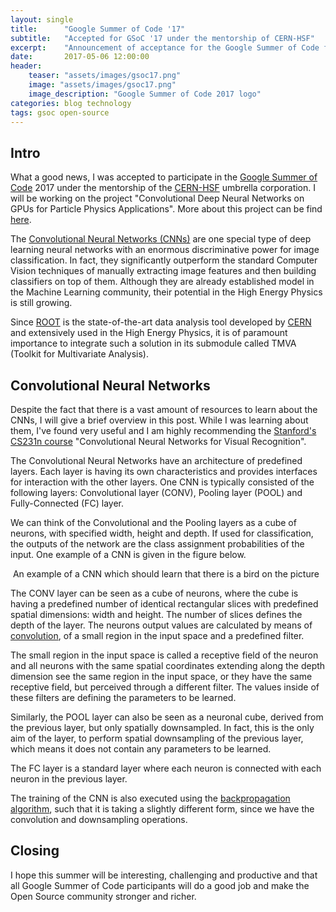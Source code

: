 ```yaml
---
layout: single
title:      "Google Summer of Code '17"
subtitle:   "Accepted for GSoC '17 under the mentorship of CERN-HSF"
excerpt:    "Announcement of acceptance for the Google Summer of Code for CERN-HSF foundation"
date:       2017-05-06 12:00:00
header:
    teaser: "assets/images/gsoc17.png"
    image: "assets/images/gsoc17.png"
    image_description: "Google Summer of Code 2017 logo"
categories: blog technology
tags: gsoc open-source
---
```


<h2> Intro </h2>
<p>What a good news, I was accepted to participate in the
<a href="https://summerofcode.withgoogle.com" target="_blank">Google Summer of Code</a> 2017 under the mentorship
of the <a href="http://hepsoftwarefoundation.org" target="_blank">CERN-HSF</a> umbrella corporation.
I will be working on the project "Convolutional Deep Neural Networks on GPUs for Particle Physics Applications".
More about this project can be find <a href="https://hepsoftwarefoundation.org/gsoc/2017/proposal_TMVAconvolutional.html" target="_blank">
here</a>. </p>


<p>The <a href="https://en.wikipedia.org/wiki/Convolutional_neural_network" target="_blank">Convolutional Neural
Networks (CNNs)</a> are one special type of deep learning neural networks with an enormous discriminative power
for image classification. In fact, they significantly outperform the standard Computer Vision techniques of manually
extracting image features and then building classifiers on top of them. Although they are already established model in
the Machine Learning community, their potential in the High Energy Physics is still growing.</p>

<p>Since <a href="https://root.cern.ch" target="_blank">ROOT</a> is the state-of-the-art data analysis tool developed
by <a href="https://home.cern" target="_blank">CERN</a> and extensively used in the High Energy Physics, it is of
paramount importance to integrate such a solution in its submodule called TMVA (Toolkit for Multivariate Analysis).</p>

<h2>Convolutional Neural Networks</h2>
<p>Despite the fact that there is a vast amount of resources to learn about the CNNs, I will give a brief overview
in this post. While I was learning about them, I've found very useful and I am highly recommending the
<a href="http://cs231n.github.io" target="_blank">Stanford's CS231n course</a> "Convolutional Neural Networks for
Visual Recognition".</p>

<p>The Convolutional Neural Networks have an architecture of predefined layers. Each layer is having its own
characteristics and provides interfaces for interaction with the other layers. One CNN is typically
consisted of the following layers: Convolutional layer (CONV), Pooling layer (POOL) and Fully-Connected (FC) layer.</p>


<p>We can think of the Convolutional and the Pooling layers as a cube of neurons, with specified width, height and depth.
If used for classification, the outputs of the network are the class assignment probabilities of the input.
One example of a CNN is given in the figure below.</p>


<img src="{{ site.baseurl }}/assets/images/conv-net-bird.png" alt="">
<span class="caption text-muted">An example of a CNN which should learn that there is a bird on the picture</span>



<p>The CONV layer can be seen as a cube of neurons, where the cube is having a predefined number of identical rectangular
slices with predefined spatial dimensions: width and height. The number of slices defines the depth of the layer.
The neurons output values are calculated by means of <a href="https://en.wikipedia.org/wiki/Convolution" target="_blank">
convolution</a>, of a small region in the input space and a predefined filter.

The small region in the input space is called a receptive field of the neuron and all neurons with the same spatial
coordinates extending along the depth dimension see the same region in the input space, or they have the same receptive
field, but perceived through a different filter. The values inside of these filters are defining the parameters
to be learned.</p>


<p>Similarly, the POOL layer can also be seen as a neuronal cube, derived from the previous layer, but only spatially
downsampled. In fact, this is the only aim of the layer, to perform spatial downsampling of the previous layer,
which means it does not contain any parameters to be learned. </p>

<p>The FC layer is a standard layer where each neuron is connected with each neuron in the previous layer.</p>

<p>The training of the CNN is also executed using the
<a href="http://neuralnetworksanddeeplearning.com/chap2.html" target="_blank">backpropagation algorithm</a>, such that
it is taking a slightly different form, since we have the convolution and downsampling operations.</p>

<h2>Closing</h2>

<p>I hope this summer will be interesting, challenging and productive and that all Google Summer of Code participants
will do a good job and make the Open Source community stronger and richer.</p>

